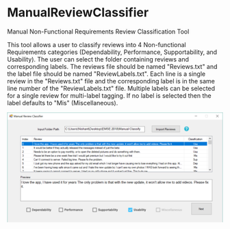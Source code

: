 # ManualReviewClassifier
Manual Non-Functional Requirements Review Classification Tool


This tool allows a user to classify reviews into 4 Non-functional Requirements categories (Dependability, Performance, Supportability, and Usability). The user can select the folder containing reviews and corresponding labels. The reviews file should be named "Reviews.txt" and the label file should be named "ReviewLabels.txt". Each line is a single review in the "Reviews.txt" file and the corresponding label is in the same line number of the "ReviewLabels.txt" file. Multiple labels can be selected for a single review for multi-label tagging. If no label is selected then the label defaults to "Mis" (Miscellaneous).


![ScreenShot](https://github.com/seelprojects/ManualReviewClassifier/blob/master/ManualReviewClassifier/Screenshot.PNG?raw=true)

